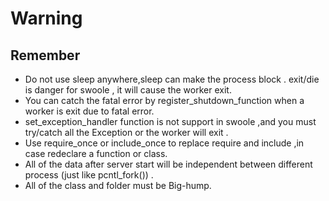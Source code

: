 # Warning
## Remember
- Do not use sleep anywhere,sleep can make the process block . exit/die is danger for swoole , it will cause the worker exit.
- You can catch the fatal error by register_shutdown_function when a worker is exit due to fatal error.
- set_exception_handler function is not support in swoole ,and you must try/catch all the Exception or the worker will exit . 
- Use require_once or include_once to replace require and include ,in case redeclare a function or class.
- All of the data after server start will be independent between different process  (just like pcntl_fork()) .
- All of the class and folder must be Big-hump.